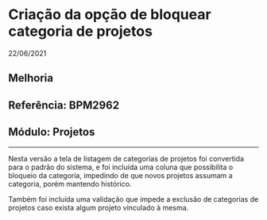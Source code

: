 # Criação da opção de bloquear categoria de projetos
22/06/2021
## Melhoria
## Referência: BPM2962
## Módulo: Projetos
***

Nesta versão a tela de listagem de categorias de projetos foi convertida para o padrão do sistema, e foi incluída uma coluna que possibilita o bloqueio da categoria, impedindo de que novos projetos assumam a categoria, porém mantendo histórico.

Também foi incluída uma validação que impede a exclusão de categorias de projetos caso exista algum projeto vinculado à mesma.